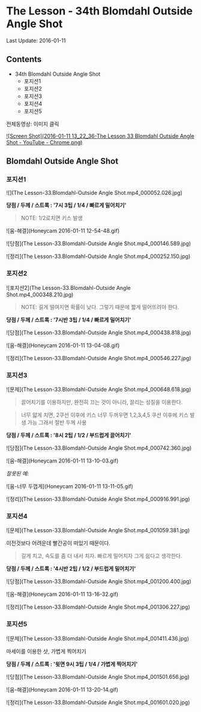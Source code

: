 # The Lesson - 34th Blomdahl Outside Angle Shot

Last Update: 2016-01-11

## Contents

* 34th Blomdahl Outside Angle Shot
    * 포지션1
    * 포지션2
    * 포지션3
    * 포지션4
    * 포지션5

전체동영상: 이미지 클릭

[![Screen Shot](2016-01-11 13_22_36-The Lesson 33 Blomdahl Outside Angle Shot - YouTube - Chrome.png)](https://youtu.be/9jopAL5sSWo)

## Blomdahl Outside Angle Shot

### 포지션1

![](The Lesson-33.Blomdahl-Outside Angle Shot.mp4_000052.026.jpg)

**당점 / 두께 / 스트록 :  '7시 3팁 / 1/4 / 빠르게 밀어치기'**

> NOTE: 1/2로치면 키스 발생

![움-해결](Honeycam 2016-01-11 12-54-48.gif)

![당점](The Lesson-33.Blomdahl-Outside Angle Shot.mp4_000146.589.jpg)

![정리](The Lesson-33.Blomdahl-Outside Angle Shot.mp4_000252.150.jpg)

### 포지션2

![포지션2](The Lesson-33.Blomdahl-Outside Angle Shot.mp4_000348.210.jpg)

> NOTE: 길게 떨여지면 확률이 낮다. 그렇기 때문에 짧게 떨어뜨려야 한다.

**당점 / 두께 / 스트록 :  '7시반 3팁 / 1/4 / 빠르게 밀어치기'**

![당점](The Lesson-33.Blomdahl-Outside Angle Shot.mp4_000438.818.jpg)

![움-해결](Honeycam 2016-01-11 13-04-08.gif)

![정리](The Lesson-33.Blomdahl-Outside Angle Shot.mp4_000546.227.jpg)

### 포지션3

![문제](The Lesson-33.Blomdahl-Outside Angle Shot.mp4_000648.618.jpg)

> 끌어치기를 이용하지만, 완전히 끄는 것이 아니라, 끌리는 성질을 이용한다.

> 너무 얇게 치면, 2쿠션 이후에 키스
> 너무 두꺼우면 1,2,3,4,5 쿠션 이후에 키스 발생 가능
> 그래서 절반 두께 사용

**당점 / 두께 / 스트록 :  '8시 2팁 / 1/2 / 부드럽게 끌어치기'**

![당점](The Lesson-33.Blomdahl-Outside Angle Shot.mp4_000742.360.jpg)

![움-해결](Honeycam 2016-01-11 13-10-03.gif)

*잘못된 예:*

![움-너무 두껍게](Honeycam 2016-01-11 13-11-05.gif)

![정리](The Lesson-33.Blomdahl-Outside Angle Shot.mp4_000916.991.jpg)

### 포지션4

![문제](The Lesson-33.Blomdahl-Outside Angle Shot.mp4_001059.381.jpg)

이전것보다 어려운데 빨간공이 떠있기 때문이다.

> 길게 치고, 속도를 좀 더 내서 치자. 빠르게 밀어치자 그게 쉽다고 생각한다.

**당점 / 두께 / 스트록 :  '4시반 2팁 / 1/2 / 부드럽게 밀어치기'**

![당점](The Lesson-33.Blomdahl-Outside Angle Shot.mp4_001200.400.jpg)

![움-해결](Honeycam 2016-01-11 13-16-32.gif)

![정리](The Lesson-33.Blomdahl-Outside Angle Shot.mp4_001306.227.jpg)

### 포지션5

![문제](The Lesson-33.Blomdahl-Outside Angle Shot.mp4_001411.436.jpg)

마세이를 이용한 샷, 가볍게 찍어치기 

**당점 / 두께 / 스트록 :  '윗면 9시 3팁 / 1/4 / 가볍게 찍어치기'**

![당점](The Lesson-33.Blomdahl-Outside Angle Shot.mp4_001501.656.jpg)

![움-해결](Honeycam 2016-01-11 13-20-14.gif)

![정리](The Lesson-33.Blomdahl-Outside Angle Shot.mp4_001601.020.jpg)